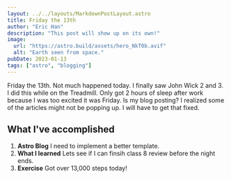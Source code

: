 ```yaml
---
layout: ../../layouts/MarkdownPostLayout.astro
title: Friday the 13th
author: "Eric Han"
description: "This post will show up on its own!"
image:
  url: "https://astro.build/assets/hero_NkT0b.avif"
  alt: "Earth seen from space."
pubDate: 2023-01-13
tags: ["astro", "blogging"]
---
```


Friday the 13th. Not much happened today. I finally saw John Wick 2 and 3. I did this while on the Treadmill. Only got 2 hours of sleep after work because I was too excited it was Friday. Is my blog posting? I realized some of the articles might not be popping up. I will have to get that fixed.

## What I've accomplished

1. **Astro Blog** I need to implement a better template.
2. **What I learned** Lets see if I can finsih class 8 review before the night ends.
3. **Exercise** Got over 13,000 steps today!
